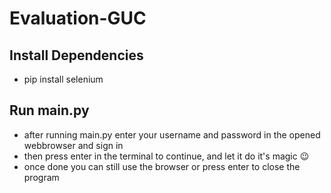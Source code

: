 # Evaluation-GUC

## Install Dependencies
* pip install selenium

## Run main.py
* after running main.py enter your username and password in the opened webbrowser and sign in
* then press enter in the terminal to continue, and let it do it's magic 😉
* once done you can still use the browser or press enter to close the program
